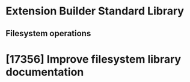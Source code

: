 # Extension Builder Standard Library
## Filesystem operations

# [17356] Improve filesystem library documentation
